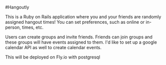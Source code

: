 #Hangoutly

This is a Ruby on Rails application where you and your friends are randomly assigned hangout times! You can set preferences, such as online or in-person, times, etc.

Users can create groups and invite friends. Friends can join groups and these groups will have events assigned to them. I'd like to set up a google calendar API as well to create calendar events.

This will be deployed on Fly.io with postgresql